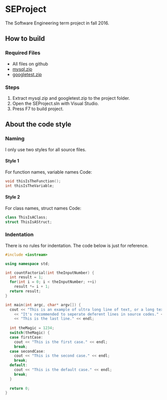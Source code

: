﻿# SEProject
The Software Engineering term project in fall 2016.

## How to build
### Required Files
* All files on github
* [mysql.zip](https://drive.google.com/file/d/0B5SEfPKgXclXRDdRX1huTjF6M2s/view?usp=sharing)
* [googletest.zip](https://drive.google.com/open?id=0B5SEfPKgXclXMjViQ085cDZZaEk)

### Steps
1. Extract mysql.zip and googletest.zip to the project folder.
2. Open the SEProject.sln with Visual Studio.
3. Press F7 to build project.

## About the code style
### Naming
I only use two styles for all source files.
#### Style 1
For function names, variable names
Code:
```c++
void thisIsTheFunction();
int thisIsTheVariable;
```
#### Style 2
For class names, struct names
Code:
```c++
class ThisIsAClass;
struct ThisIsAStruct;
```

### Indentation
There is no rules for indentation. The code below is just for reference.
```c++
#include <iostream>

using namespace std;

int countFactorial(int theInputNumber) {
  int result = 1;
  for(int i = 0; i < theInputNumber; ++i)
    result *= i + 1;
  return result;
}

int main(int argc, char* argv[]) {
  cout << "This is an example of ultra long line of text, or a long text segment." << endl
    << "It's recommended to seperate deferent lines in source codes." << endl
    << "This is the last line." << endl;
    
  int theMagic = 1234;
  switch(theMagic) {
  case firstCase:
    cout << "This is the first case." << endl;
    break;
  case secondCase:
    cout << "This is the second case." << endl;
    break;
  default:
    cout << "This is the default case." << endl;
    break;
  }
  
  return 0;
}
```
